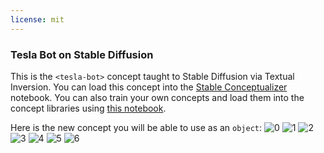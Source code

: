 ```yaml
---
license: mit
---
```

### Tesla Bot on Stable Diffusion
This is the `<tesla-bot>` concept taught to Stable Diffusion via Textual Inversion. You can load this concept into the [Stable Conceptualizer](https://colab.research.google.com/github/huggingface/notebooks/blob/main/diffusers/stable_conceptualizer_inference.ipynb) notebook. You can also train your own concepts and load them into the concept libraries using [this notebook](https://colab.research.google.com/github/huggingface/notebooks/blob/main/diffusers/sd_textual_inversion_training.ipynb).

Here is the new concept you will be able to use as an `object`:
![<tesla-bot> 0](https://huggingface.co/sd-concepts-library/tesla-bot/resolve/main/concept_images/1.jpeg)
![<tesla-bot> 1](https://huggingface.co/sd-concepts-library/tesla-bot/resolve/main/concept_images/2.jpeg)
![<tesla-bot> 2](https://huggingface.co/sd-concepts-library/tesla-bot/resolve/main/concept_images/0.jpeg)
![<tesla-bot> 3](https://huggingface.co/sd-concepts-library/tesla-bot/resolve/main/concept_images/3.jpeg)
![<tesla-bot> 4](https://huggingface.co/sd-concepts-library/tesla-bot/resolve/main/concept_images/4.jpeg)
![<tesla-bot> 5](https://huggingface.co/sd-concepts-library/tesla-bot/resolve/main/concept_images/5.jpeg)
![<tesla-bot> 6](https://huggingface.co/sd-concepts-library/tesla-bot/resolve/main/concept_images/6.jpeg)

